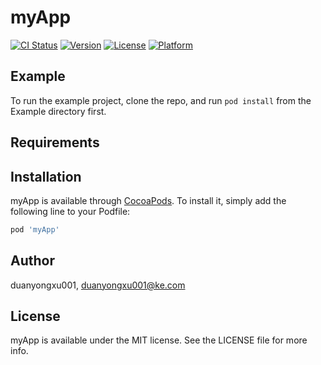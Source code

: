 # myApp

[![CI Status](https://img.shields.io/travis/duanyongxu001/myApp.svg?style=flat)](https://travis-ci.org/duanyongxu001/myApp)
[![Version](https://img.shields.io/cocoapods/v/myApp.svg?style=flat)](https://cocoapods.org/pods/myApp)
[![License](https://img.shields.io/cocoapods/l/myApp.svg?style=flat)](https://cocoapods.org/pods/myApp)
[![Platform](https://img.shields.io/cocoapods/p/myApp.svg?style=flat)](https://cocoapods.org/pods/myApp)

## Example

To run the example project, clone the repo, and run `pod install` from the Example directory first.

## Requirements

## Installation

myApp is available through [CocoaPods](https://cocoapods.org). To install
it, simply add the following line to your Podfile:

```ruby
pod 'myApp'
```

## Author

duanyongxu001, duanyongxu001@ke.com

## License

myApp is available under the MIT license. See the LICENSE file for more info.
